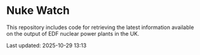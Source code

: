 # Nuke Watch

This repository includes code for retrieving the latest information available on the output of EDF nuclear power plants in the UK.

Last updated: 2025-10-29 13:13